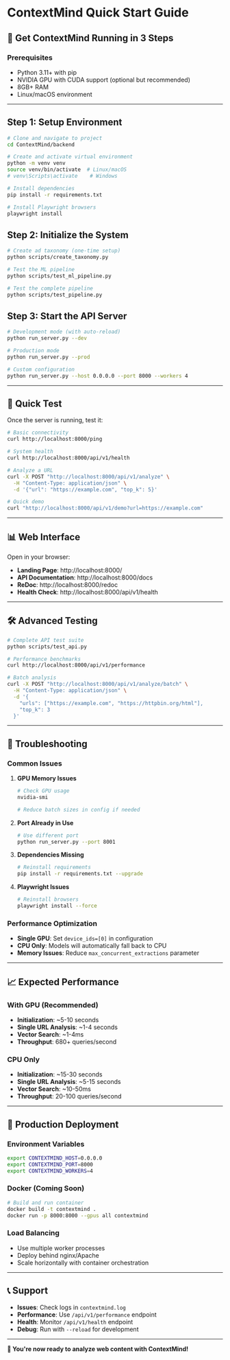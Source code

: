 # ContextMind Quick Start Guide

## 🚀 Get ContextMind Running in 3 Steps

### Prerequisites
- Python 3.11+ with pip
- NVIDIA GPU with CUDA support (optional but recommended)
- 8GB+ RAM
- Linux/macOS environment

---

## Step 1: Setup Environment

```bash
# Clone and navigate to project
cd ContextMind/backend

# Create and activate virtual environment  
python -m venv venv
source venv/bin/activate  # Linux/macOS
# venv\Scripts\activate    # Windows

# Install dependencies
pip install -r requirements.txt

# Install Playwright browsers
playwright install
```

## Step 2: Initialize the System

```bash
# Create ad taxonomy (one-time setup)
python scripts/create_taxonomy.py

# Test the ML pipeline
python scripts/test_ml_pipeline.py

# Test the complete pipeline  
python scripts/test_pipeline.py
```

## Step 3: Start the API Server

```bash
# Development mode (with auto-reload)
python run_server.py --dev

# Production mode
python run_server.py --prod

# Custom configuration
python run_server.py --host 0.0.0.0 --port 8000 --workers 4
```

---

## 🧪 Quick Test

Once the server is running, test it:

```bash
# Basic connectivity
curl http://localhost:8000/ping

# System health
curl http://localhost:8000/api/v1/health

# Analyze a URL
curl -X POST "http://localhost:8000/api/v1/analyze" \
  -H "Content-Type: application/json" \
  -d '{"url": "https://example.com", "top_k": 5}'

# Quick demo
curl "http://localhost:8000/api/v1/demo?url=https://example.com"
```

---

## 📊 Web Interface

Open in your browser:
- **Landing Page**: http://localhost:8000/
- **API Documentation**: http://localhost:8000/docs  
- **ReDoc**: http://localhost:8000/redoc
- **Health Check**: http://localhost:8000/api/v1/health

---

## 🛠️ Advanced Testing

```bash
# Complete API test suite
python scripts/test_api.py

# Performance benchmarks
curl http://localhost:8000/api/v1/performance

# Batch analysis
curl -X POST "http://localhost:8000/api/v1/analyze/batch" \
  -H "Content-Type: application/json" \
  -d '{
    "urls": ["https://example.com", "https://httpbin.org/html"],
    "top_k": 3
  }'
```

---

## 🔧 Troubleshooting

### Common Issues

1. **GPU Memory Issues**
   ```bash
   # Check GPU usage
   nvidia-smi
   
   # Reduce batch sizes in config if needed
   ```

2. **Port Already in Use**
   ```bash
   # Use different port
   python run_server.py --port 8001
   ```

3. **Dependencies Missing**
   ```bash
   # Reinstall requirements
   pip install -r requirements.txt --upgrade
   ```

4. **Playwright Issues**
   ```bash
   # Reinstall browsers
   playwright install --force
   ```

### Performance Optimization

- **Single GPU**: Set `device_ids=[0]` in configuration
- **CPU Only**: Models will automatically fall back to CPU
- **Memory Issues**: Reduce `max_concurrent_extractions` parameter

---

## 📈 Expected Performance

### With GPU (Recommended)
- **Initialization**: ~5-10 seconds
- **Single URL Analysis**: ~1-4 seconds  
- **Vector Search**: ~1-4ms
- **Throughput**: 680+ queries/second

### CPU Only
- **Initialization**: ~15-30 seconds
- **Single URL Analysis**: ~5-15 seconds
- **Vector Search**: ~10-50ms  
- **Throughput**: 20-100 queries/second

---

## 🎯 Production Deployment

### Environment Variables
```bash
export CONTEXTMIND_HOST=0.0.0.0
export CONTEXTMIND_PORT=8000
export CONTEXTMIND_WORKERS=4
```

### Docker (Coming Soon)
```bash
# Build and run container
docker build -t contextmind .
docker run -p 8000:8000 --gpus all contextmind
```

### Load Balancing
- Use multiple worker processes
- Deploy behind nginx/Apache
- Scale horizontally with container orchestration

---

## 📞 Support

- **Issues**: Check logs in `contextmind.log`
- **Performance**: Use `/api/v1/performance` endpoint
- **Health**: Monitor `/api/v1/health` endpoint
- **Debug**: Run with `--reload` for development

---

**🎉 You're now ready to analyze web content with ContextMind!** 